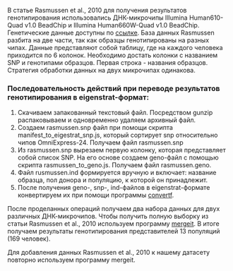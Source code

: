 
В статье Rasmussen et al., 2010 для получения результатов генотипирования использовались ДНК-микрочипы Illumina Human610-Quad v1.0 BeadChip и Illumina Human660W-Quad v1.0 BeadChip. Генетические данные доступны по [ссылке](https://www.ncbi.nlm.nih.gov/geo/query/acc.cgi?acc=GSE22494). База данных Rasmussen разбита на две части, так как образцы генотипированы на разных чипах. Данные представляют собой таблицу, где на каждого человека приходится по 6 колонок. Необходимо достать колонки с названием SNP и генотипами образцов. Первая строка - названия образцов. Стратегия обработки данных на двух микрочипах одинакова.

### Последовательность действий при переводе результатов генотипирования в eigenstrat-формат: ###

1. Скачиваем запакованный текстовый файл. Посредством gunzip распаковываем и одновременно удаляем архивный файл. 
2. Создаем rasmussen.snp файл при помощи скрипта manifest_to_eigestrat_snp.js, который сортирует snp относительно чипов OmniExpress-24. Получаем файл rasmussen.snp
3. Из rasmussen.snp вырезаем первую колонку, которая представляет собой список SNP. На его основе создаем geno-файл с помощью скрипта rasmussen_to_geno.js. Получаем файл rasmussen.geno.
4. Файл rusmussen.ind формируется вручную и включает: название образца, пол донора и популяцию, к которой он принадлежит.
5. После получения geno-, snp-, ind-файлов в eigenstrat-формате конвертируем их при помощи программы [convertf](https://github.com/DReichLab/EIG/tree/master/CONVERTF).

После проделанных операций получаем два набора данных для двух различных ДНК-микрочипов.
Чтобы получить полную выборку из статьи Rasmussen et al., 2010 используем программу [mergeit](https://github.com/DReichLab/EIG/tree/master/CONVERTF). В итоге получаем результаты генотипирования представителей 13 популяций (169 человек).

Для добавления данных Rasmussen et al., 2010 к нашему датасету повторно используем программу mergeit.
 
